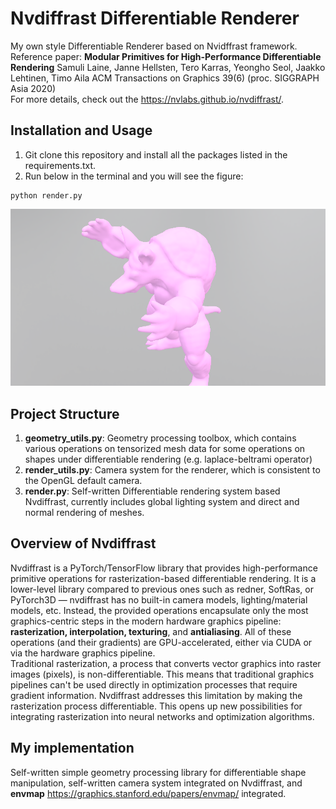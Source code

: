 # Nvdiffrast Differentiable Renderer  

My own style Differentiable Renderer based on Nvidffrast framework.  
Reference paper: **Modular Primitives for High-Performance Differentiable Rendering**
Samuli Laine, Janne Hellsten, Tero Karras, Yeongho Seol, Jaakko Lehtinen, Timo Aila
ACM Transactions on Graphics 39(6) (proc. SIGGRAPH Asia 2020)  
For more details, check out the <https://nvlabs.github.io/nvdiffrast/>.

## Installation and Usage

1. Git clone this repository and install all the packages listed in the requirements.txt.  
2. Run below in the terminal and you will see the figure:
```
python render.py
```
<img src="imgs/test.png" alt="armadillo" width="600"/> 

## Project Structure
1. **geometry_utils.py**: Geometry processing toolbox, which contains various operations on tensorized mesh data for some operations on shapes under differentiable rendering (e.g. laplace-beltrami operator)  
2. **render_utils.py**: Camera system for the renderer, which is consistent to the OpenGL default camera.  
3. **render.py**: Self-written Differentiable rendering system based Nvdiffrast, currently includes global lighting system and direct and normal rendering of meshes.  


## Overview of Nvdiffrast
Nvdiffrast is a PyTorch/TensorFlow library that provides high-performance primitive operations for rasterization-based differentiable rendering. It is a lower-level library compared to previous ones such as redner, SoftRas, or PyTorch3D — nvdiffrast has no built-in camera models, lighting/material models, etc. Instead, the provided operations encapsulate only the most graphics-centric steps in the modern hardware graphics pipeline: **rasterization, interpolation, texturing**, and **antialiasing**. All of these operations (and their gradients) are GPU-accelerated, either via CUDA or via the hardware graphics pipeline.  
Traditional rasterization, a process that converts vector graphics into raster images (pixels), is non-differentiable. This means that traditional graphics pipelines can't be used directly in optimization processes that require gradient information. Nvdiffrast addresses this limitation by making the rasterization process differentiable. This opens up new possibilities for integrating rasterization into neural networks and optimization algorithms.  

## My implementation

Self-written simple geometry processing library for differentiable shape manipulation, self-written camera system integrated on Nvdiffrast, and **envmap** <https://graphics.stanford.edu/papers/envmap/> integrated.


